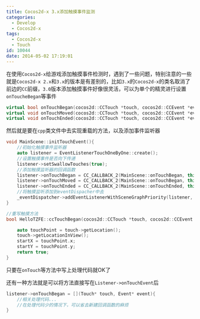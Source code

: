 ```yaml
---
title: Cocos2d-x 3.x添加触摸事件监测
categories:
  - Develop
  - Cocos2d-x
tags:
  - Cocos2d-x
  - Touch
id: 10044
date: 2014-05-02 17:19:01
---
```


在使用`Cocos2d-x`给游戏添加触摸事件检测时，遇到了一些问题，特别注意的一些就是`Cocos2d-x 2.x`和`3.x`的版本是有差别的，比如`3.x`的`Cocos2d-x`的类名取消了前边的`CC`前缀，`3.0`版本添加触摸事件好像很灵活，可以为单个的精灵进行设置`onToucheBegan`等事件
```C++
virtual bool onTouchBegan(cocos2d::CCTouch *touch, cocos2d::CCEvent *event);
virtual void onTouchMoved(cocos2d::CCTouch *touch, cocos2d::CCEvent *event);
virtual void onTouchEnded(cocos2d::CCTouch *touch, cocos2d::CCEvent *event);
```

然后就是要在`cpp`类文件中去实现重载的方法，以及添加事件监听器
```C++
void MainScene::initTouchEvent(){
	//初始化触摸事件监听器
	auto listener = EventListenerTouchOneByOne::create();
	//设置触摸事件是否向下传递
	listener->setSwallowTouches(true);
	//添加触摸监听器的回调函数
	listener->onTouchBegan = CC_CALLBACK_2(MainScene::onTouchBegan, this);
	listener->onTouchMoved = CC_CALLBACK_2(MainScene::onTouchBegan, this);
	listener->onTouchEnded = CC_CALLBACK_2(MainScene::onTouchEnded, this);
	//将触摸监听添加到eventDispacher中去
	_eventDispatcher->addEventListenerWithSceneGraphPriority(listener, startMenu);
}

//重写触摸方法
bool HelloTZFE::ccTouchBegan(cocos2d::CCTouch *touch, cocos2d::CCEvent *event){

	auto touchPoint = touch->getLocation();
	touch->getLocationInView();
	startX = touchPoint.x;
	startY = touchPoint.y;
	return true;
}
```
只要在`onTouch`等方法中写上处理代码就OK了

还有一种方法就是可以将方法直接写在`Listener->onTouchEvent`后
```C++
listener->onTouchBegan = [](Touch* touch, Event* event){
	//相关处理代码...
	//在处理代码少的情况下，可以省去新建回调函数的麻烦
}
```